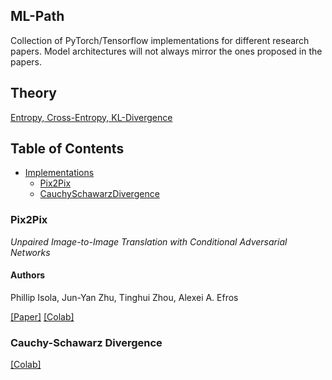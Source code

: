 ## ML-Path

Collection of PyTorch/Tensorflow implementations for different research papers. Model architectures will not always mirror the ones proposed in the papers. 

## Theory
[Entropy, Cross-Entropy, KL-Divergence](https://www.evernote.com/shard/s552/sh/e071f771-d0ea-4278-8438-5ad0b9003304/98442a295f0e3fb9f6c814789e11f85f)



## Table of Contents
* [Implementations](#implementations)
    + [Pix2Pix](#pix2pix)
    + [CauchySchawarzDivergence](#CauchySchawarzDivergence)


### Pix2Pix
_Unpaired Image-to-Image Translation with Conditional Adversarial Networks_

#### Authors
Phillip Isola, Jun-Yan Zhu, Tinghui Zhou, Alexei A. Efros

[[Paper]](https://arxiv.org/abs/1611.07004) [[Colab]](./implementations/Pix2Pix.ipynb)

### Cauchy-Schawarz Divergence
[[Colab]](./implementations/CauchySchawarzDivergence.ipynb)

